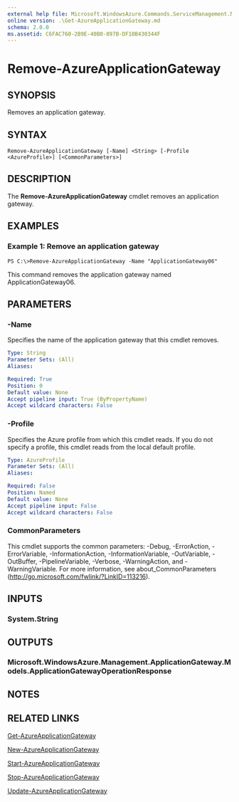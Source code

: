 ```yaml
---
external help file: Microsoft.WindowsAzure.Commands.ServiceManagement.Network.dll-Help.xml
online version: .\Get-AzureApplicationGateway.md
schema: 2.0.0
ms.assetid: C6FAC760-2B9E-40B0-897B-DF10B430344F
---
```


# Remove-AzureApplicationGateway

## SYNOPSIS
Removes an application gateway.

## SYNTAX

```
Remove-AzureApplicationGateway [-Name] <String> [-Profile <AzureProfile>] [<CommonParameters>]
```

## DESCRIPTION
The **Remove-AzureApplicationGateway** cmdlet removes an application gateway.

## EXAMPLES

### Example 1: Remove an application gateway
```
PS C:\>Remove-AzureApplicationGateway -Name "ApplicationGateway06"
```

This command removes the application gateway named ApplicationGateway06.

## PARAMETERS

### -Name
Specifies the name of the application gateway that this cmdlet removes.

```yaml
Type: String
Parameter Sets: (All)
Aliases: 

Required: True
Position: 0
Default value: None
Accept pipeline input: True (ByPropertyName)
Accept wildcard characters: False
```

### -Profile
Specifies the Azure profile from which this cmdlet reads.
If you do not specify a profile, this cmdlet reads from the local default profile.

```yaml
Type: AzureProfile
Parameter Sets: (All)
Aliases: 

Required: False
Position: Named
Default value: None
Accept pipeline input: False
Accept wildcard characters: False
```

### CommonParameters
This cmdlet supports the common parameters: -Debug, -ErrorAction, -ErrorVariable, -InformationAction, -InformationVariable, -OutVariable, -OutBuffer, -PipelineVariable, -Verbose, -WarningAction, and -WarningVariable. For more information, see about_CommonParameters (http://go.microsoft.com/fwlink/?LinkID=113216).

## INPUTS

### System.String

## OUTPUTS

### Microsoft.WindowsAzure.Management.ApplicationGateway.Models.ApplicationGatewayOperationResponse

## NOTES

## RELATED LINKS

[Get-AzureApplicationGateway](..\..\..\..\ResourceManager\AzureRM.Network\v0.9.8\CmdletMDs\Get-AzureApplicationGateway.md)

[New-AzureApplicationGateway](..\..\..\..\ResourceManager\AzureRM.Network\v0.9.8\CmdletMDs\New-AzureApplicationGateway.md)

[Start-AzureApplicationGateway](..\..\..\..\ResourceManager\AzureRM.Network\v0.9.8\CmdletMDs\Start-AzureApplicationGateway.md)

[Stop-AzureApplicationGateway](..\..\..\..\ResourceManager\AzureRM.Network\v0.9.8\CmdletMDs\Stop-AzureApplicationGateway.md)

[Update-AzureApplicationGateway](.\Update-AzureApplicationGateway.md)


